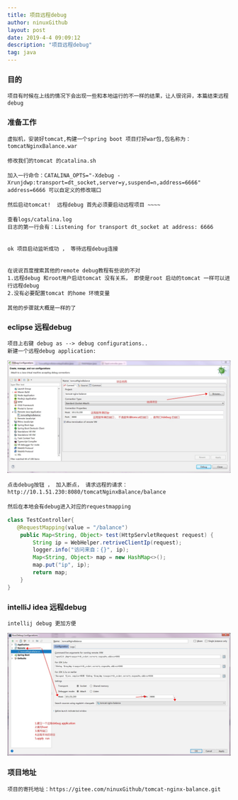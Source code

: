 ```yaml
---
title: 项目远程debug
author: ninuxGithub
layout: post
date: 2019-4-4 09:09:12
description: "项目远程debug"
tag: java
---
```



### 目的
    项目有时候在上线的情况下会出现一些和本地运行的不一样的结果，让人很诧异，本篇结束远程debug
    
### 准备工作
    虚拟机，安装好tomcat,构建一个spring boot 项目打好war包,包名称为： tomcatNginxBalance.war
    
    修改我们的tomcat 的catalina.sh
    
    加入一行命令：CATALINA_OPTS="-Xdebug -Xrunjdwp:transport=dt_socket,server=y,suspend=n,address=6666"
    address=6666 可以自定义的修改端口
    
    然后启动tomcat!  远程debug 首先必须要启动远程项目 ~~~~
    
    查看logs/catalina.log
    日志的第一行会有：Listening for transport dt_socket at address: 6666
    
    
    ok 项目启动监听成功 ， 等待远程debug连接
    
    
    在说说百度搜索其他的remote debug教程有些说的不对
    1.远程debug 和root用户启动tomcat 没有关系， 即使是root 启动的tomcat 一样可以进行远程debug
    2.没有必要配置tomcat 的home 环境变量
    
    其他的步骤就大概是一样的了
    
### eclipse 远程debug

    项目上右键 debug as --> debug configurations..  
    新建一个远程debug application:
    
![ecliseDebug](/images/posts/eclipseDebug.jpg)     

    点击debug按钮 ， 加入断点， 请求远程的请求： http://10.1.51.230:8080/tomcatNginxBalance/balance
    
    然后在本地会有debug进入对应的requestmapping
       
```java
class TestController{
   @RequestMapping(value = "/balance")
   	public Map<String, Object> test(HttpServletRequest request) {
   		String ip = WebHelper.retriveClientIp(request);
   		logger.info("访问来自：{}", ip);
   		Map<String, Object> map = new HashMap<>();
   		map.put("ip", ip);
   		return map;
   	} 
}
```    


### intelliJ idea 远程debug

    intellij debug 更加方便
        
![ecliseDebug](/images/posts/intellijDebug.jpg)
   


### 项目地址
    项目的寄托地址：https://gitee.com/ninuxGithub/tomcat-nginx-balance.git  